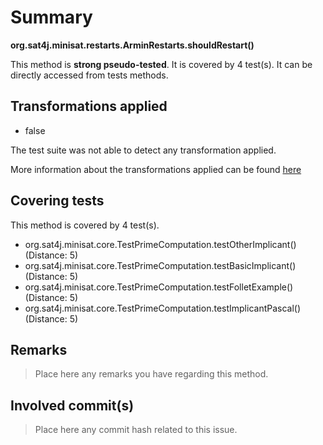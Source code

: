 # Summary
**org.sat4j.minisat.restarts.ArminRestarts.shouldRestart()**

This method is **strong pseudo-tested**.
It is covered by 4 test(s). It can be directly accessed from tests methods.


## Transformations applied

- false


The test suite was not able to detect any transformation applied.

More information about the transformations applied can be found [here](https://github.com/STAMP-project/pitest-descartes)

## Covering tests
This method is covered by 4 test(s).
* org.sat4j.minisat.core.TestPrimeComputation.testOtherImplicant() (Distance: 5)
* org.sat4j.minisat.core.TestPrimeComputation.testBasicImplicant() (Distance: 5)
* org.sat4j.minisat.core.TestPrimeComputation.testFolletExample() (Distance: 5)
* org.sat4j.minisat.core.TestPrimeComputation.testImplicantPascal() (Distance: 5)


## Remarks
> Place here any remarks you have regarding this method.

## Involved commit(s)

> Place here any commit hash related to this issue.

